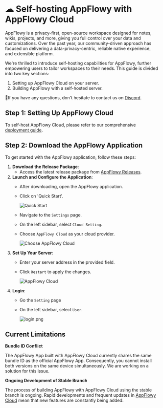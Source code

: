# ☁ Self-hosting AppFlowy with AppFlowy Cloud

AppFlowy is a privacy-first, open-source workspace designed for notes, wikis, projects, and more, giving you full control over your data and customizations. Over the past year, our community-driven approach has focused on delivering a data-privacy-centric, reliable native experience, and extensible platform.

We're thrilled to introduce self-hosting capabilities for AppFlowy, further empowering users to tailor workspaces to their needs. This guide is divided into two key sections:

1. Setting up AppFlowy Cloud on your server.
2. Building AppFlowy with a self-hosted server.

🙏If you have any questions, don't hesitate to contact us on [Discord](https://discord.gg/9Q2xaN37tV).

## Step 1: Setting Up AppFlowy Cloud

To self-host AppFlowy Cloud, please refer to our comprehensive [deployment guide](https://github.com/AppFlowy-IO/AppFlowy-Cloud/blob/main/doc/DEPLOYMENT.md).

## Step 2: Download the AppFlowy Application

To get started with the AppFlowy application, follow these steps:

1. **Download the Release Package**:
   * Access the latest release package from [AppFlowy Releases](https://github.com/AppFlowy-IO/AppFlowy/releases).
2. **Launch and Configure the Application**:
   * After downloading, open the AppFlowy application.
   *   Click on 'Quick Start'.

       ![Quick Start](../assets/quick\_start.png)
   * Navigate to the `Settings` page.
   * On the left sidebar, select `Cloud Setting`.
   *   Choose `AppFlowy Cloud` as your cloud provider.

       ![Choose AppFlowy Cloud](../assets/choose\_appflowy\_cloud.png)
3. **Set Up Your Server**:
   * Enter your server address in the provided field.
   *   Click `Restart` to apply the changes.

       ![AppFlowy Cloud](../assets/fill\_appflowy\_cloud.png)
4. **Login**:
   * Go the `Setting` page
   *   On the left sidebar, select `User`.

       ![login.png](../assets/login\_page.png)

## Current Limitations

**Bundle ID Conflict**

The AppFlowy App built with AppFlowy Cloud currently shares the same bundle ID as the official AppFlowy App. Consequently, you cannot install both versions on the same device simultaneously. We are working on a solution for this issue.

**Ongoing Development of Stable Branch**

The process of building AppFlowy with AppFlowy Cloud using the stable branch is ongoing. Rapid developments and frequent updates in [AppFlowy Cloud](https://github.com/AppFlowy-IO/AppFlowy-Cloud) mean that new features are constantly being added.
